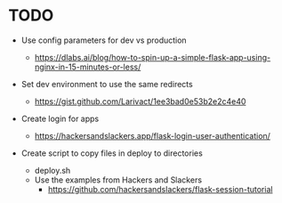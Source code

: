 # TODO

- Use config parameters for dev vs production
  - https://dlabs.ai/blog/how-to-spin-up-a-simple-flask-app-using-nginx-in-15-minutes-or-less/

- Set dev environment to use the same redirects
  - https://gist.github.com/Larivact/1ee3bad0e53b2e2c4e40

- Create login for apps
  - https://hackersandslackers.app/flask-login-user-authentication/

- Create script to copy files in deploy to directories
  - deploy.sh
  - Use the examples from Hackers and Slackers
    - https://github.com/hackersandslackers/flask-session-tutorial